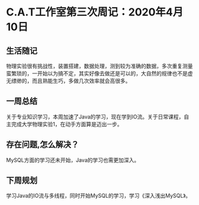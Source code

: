 # C.A.T工作室第三次周记：2020年4月10日

## 生活随记

物理实验很有挑战性，装置搭建，数据处理，测到较为准确的数据，多次重复测量蛮繁琐的，一开始以为搞不定，其实好像去做还是可以的，大自然的规律也不是虚无缥缈的，而且熟能生巧，多做几次效率就会高很多。



## 一周总结

关于专业知识学习，本周加速了Java的学习，现在学到IO流。关于日常课程，自主完成大学物理实验1，在动手方面算是迈出一步。



## 存在问题,怎么解决？

MySQL方面的学习还未开始，Java的学习也需更加深入。



## 下周规划

学习Java的IO流与多线程，同时开始MySQL的学习，学习《深入浅出MySQL》。
